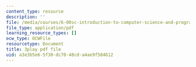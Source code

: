 ```yaml
---
content_type: resource
description: ''
file: /media/courses/6-00sc-introduction-to-computer-science-and-programming-spring-2011/a3e3b5e65f30dc7048cda4ae9f584612_lFngfmE9RCc.pdf
file_type: application/pdf
learning_resource_types: []
ocw_type: OCWFile
resourcetype: Document
title: 3play pdf file
uid: a3e3b5e6-5f30-dc70-48cd-a4ae9f584612
---
```

